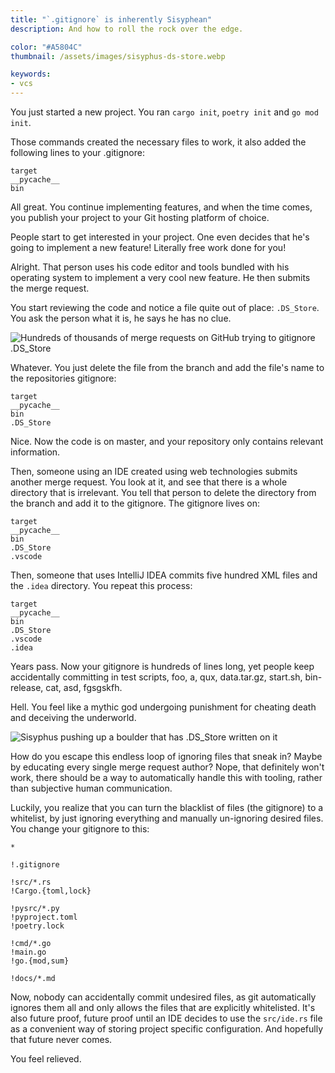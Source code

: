 ```yaml
---
title: "`.gitignore` is inherently Sisyphean"
description: And how to roll the rock over the edge.

color: "#A5804C"
thumbnail: /assets/images/sisyphus-ds-store.webp

keywords:
- vcs
---
```


You just started a new project. You ran `cargo init`, `poetry init` and
`go mod init`.

Those commands created the necessary files to work, it also added the following
lines to your .gitignore:

```ignore
target
__pycache__
bin
```

All great. You continue implementing features, and when the time comes, you
publish your project to your Git hosting platform of choice.

People start to get interested in your project. One even decides that he's going
to implement a new feature! Literally free work done for you!

Alright. That person uses his code editor and tools bundled with his operating
system to implement a very cool new feature. He then submits the merge request.

You start reviewing the code and notice a file quite out of place: `.DS_Store`.
You ask the person what it is, he says he has no clue.

![Hundreds of thousands of merge requests on GitHub trying
to gitignore .DS_Store](/assets/images/github-ds-store-mr-list.webp)

Whatever. You just delete the file from the branch and add the file's name to
the repositories gitignore:

```ignore
target
__pycache__
bin
.DS_Store
```

Nice. Now the code is on master, and your repository only contains relevant
information.

Then, someone using an IDE created using web technologies submits another merge
request. You look at it, and see that there is a whole directory that is
irrelevant. You tell that person to delete the directory from the branch and add
it to the gitignore. The gitignore lives on:

```ignore
target
__pycache__
bin
.DS_Store
.vscode
```

Then, someone that uses IntelliJ IDEA commits five hundred XML files and the
`.idea` directory. You repeat this process:

```ignore
target
__pycache__
bin
.DS_Store
.vscode
.idea
```

Years pass. Now your gitignore is hundreds of lines long, yet people keep
accidentally committing in test scripts, foo, a, qux, data.tar.gz, start.sh,
bin-release, cat, asd, fgsgskfh.

Hell. You feel like a mythic god undergoing punishment for cheating death and
deceiving the underworld.

![Sisyphus pushing up a boulder that has .DS_Store written
on it](/assets/images/sisyphus-ds-store.webp)

How do you escape this endless loop of ignoring files that sneak in? Maybe by
educating every single merge request author? Nope, that definitely won't work,
there should be a way to automatically handle this with tooling, rather than
subjective human communication.

Luckily, you realize that you can turn the blacklist of files (the gitignore) to
a whitelist, by just ignoring everything and manually un-ignoring desired files.
You change your gitignore to this:

```ignore
*

!.gitignore

!src/*.rs
!Cargo.{toml,lock}

!pysrc/*.py
!pyproject.toml
!poetry.lock

!cmd/*.go
!main.go
!go.{mod,sum}

!docs/*.md
```

Now, nobody can accidentally commit undesired files, as git automatically
ignores them all and only allows the files that are explicitly whitelisted. It's
also future proof, future proof until an IDE decides to use the `src/ide.rs`
file as a convenient way of storing project specific configuration. And
hopefully that future never comes.

You feel relieved.
